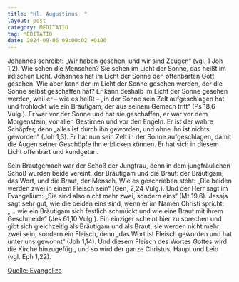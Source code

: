 ```yaml
---
title: "Hl. Augustinus  "
layout: post
category: MEDITATIO
tag: MEDITATIO
date: 2024-09-06 09:00:02 +0100
---
```

Johannes schreibt: „Wir haben gesehen, und wir sind Zeugen“ (vgl. 1 Joh 1,2). Wie sehen die Menschen? Sie sehen im Licht der Sonne, das heißt im irdischen Licht. Johannes hat im Licht der Sonne den offenbarten Gott gesehen. Wie aber kann der im Licht der Sonne gesehen werden, der die Sonne selbst geschaffen hat? Er kann deshalb im Licht der Sonne gesehen werden, weil er – wie es heißt – „in der Sonne sein Zelt aufgeschlagen hat und frohlockt wie ein Bräutigam, der aus seinem Gemach tritt“ (Ps 18,6 Vulg.<!--more-->). Er war vor der Sonne und hat sie geschaffen, er war vor dem Morgenstern, vor allen Gestirnen und vor den Engeln. Er ist der wahre Schöpfer, denn „alles ist durch ihn geworden, und ohne ihn ist nichts geworden“ (Joh 1,3). Er hat nun sein Zelt in der Sonne aufgeschlagen, damit die Augen seiner Geschöpfe ihn erblicken können. Er hat sich in diesem Licht offenbart und kundgetan.
 
Sein Brautgemach war der Schoß der Jungfrau, denn in dem jungfräulichen Schoß wurden beide vereint, der Bräutigam und die Braut: der Bräutigam, das Wort, und die Braut, der Mensch. Wie es geschrieben steht: „Die beiden werden zwei in einem Fleisch sein“ (Gen, 2,24 Vulg.). Und der Herr sagt im Evangelium: „Sie sind also nicht mehr zwei, sondern eins“ (Mt 19,6). Jesaja sagt sehr gut, wie die beiden eins sind, wenn er im Namen Christi spricht: „… wie ein Bräutigam sich festlich schmückt und wie eine Braut mit ihrem Geschmeide“ (Jes 61,10 Vulg.). Ein einziger scheint hier zu sprechen und gibt sich gleichzeitig als Bräutigam und als Braut; sie werden nicht mehr zwei sein, sondern ein Fleisch, denn „das Wort ist Fleisch geworden und hat unter uns gewohnt“ (Joh 1,14). Und diesem Fleisch des Wortes Gottes wird die Kirche hinzugefügt, und so wird der ganze Christus, Haupt und Leib (vgl. Eph 1,22).
 

[Quelle: Evangelizo](https://evangeliumtagfuertag.org/DE/gospel)